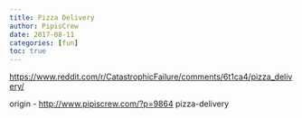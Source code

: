 ```yaml
---
title: Pizza Delivery
author: PipisCrew
date: 2017-08-11
categories: [fun]
toc: true
---
```


https://www.reddit.com/r/CatastrophicFailure/comments/6t1ca4/pizza_delivery/

origin - http://www.pipiscrew.com/?p=9864 pizza-delivery
